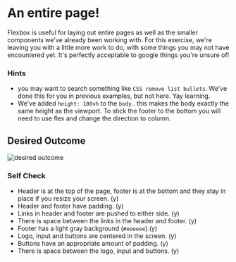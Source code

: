 # An entire page!

Flexbox is useful for laying out entire pages as well as the smaller components we've already been working with. For this exercise, we're leaving you with a little more work to do, with some things you may not have encountered yet. It's perfectly acceptable to google things you're unsure of!

### Hints
- you may want to search something like `CSS remove list bullets`.  We've done this for you in previous examples, but not here. Yay learning.
- We've added `height: 100vh` to the `body`.. this makes the body exactly the same height as the viewport. To stick the footer to the bottom you will need to use flex and change the direction to column.

## Desired Outcome
![desired outcome](./desired-outcome.png)

### Self Check

- Header is at the top of the page, footer is at the bottom and they stay in place if you resize your screen. (y)
- Header and footer have padding. (y)
- Links in header and footer are pushed to either side. (y)
- There is space between the links in the header and footer. (y)
- Footer has a light gray background (`#eeeeee`).(y)
- Logo, input and buttons are centered in the screen. (y)
- Buttons have an appropriate amount of padding. (y)
- There is space between the logo, input and buttons. (y)

